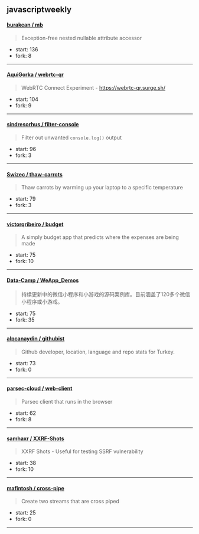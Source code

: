 ## javascriptweekly

#### [burakcan / mb](https://github.com/burakcan/mb)

> Exception-free nested nullable attribute accessor

+ start: 136
+ fork: 8

----


#### [AquiGorka / webrtc-qr](https://github.com/AquiGorka/webrtc-qr)

> WebRTC Connect Experiment - https://webrtc-qr.surge.sh/

+ start: 104
+ fork: 9

----


#### [sindresorhus / filter-console](https://github.com/sindresorhus/filter-console)

> Filter out unwanted `console.log()` output

+ start: 96
+ fork: 3

----


#### [Swizec / thaw-carrots](https://github.com/Swizec/thaw-carrots)

> Thaw carrots by warming up your laptop to a specific temperature

+ start: 79
+ fork: 3

----


#### [victorqribeiro / budget](https://github.com/victorqribeiro/budget)

> A simply budget app that predicts where the expenses are being made

+ start: 75
+ fork: 10

----


#### [Data-Camp / WeApp_Demos](https://github.com/Data-Camp/WeApp_Demos)

> 持续更新中的微信小程序和小游戏的源码案例库。目前涵盖了120多个微信小程序或小游戏。

+ start: 75
+ fork: 35

----


#### [alpcanaydin / githubist](https://github.com/alpcanaydin/githubist)

> Github developer, location, language and repo stats for Turkey.

+ start: 73
+ fork: 0

----


#### [parsec-cloud / web-client](https://github.com/parsec-cloud/web-client)

> Parsec client that runs in the browser

+ start: 62
+ fork: 8

----


#### [samhaxr / XXRF-Shots](https://github.com/samhaxr/XXRF-Shots)

> XXRF Shots - Useful for testing SSRF vulnerability

+ start: 38
+ fork: 10

----


#### [mafintosh / cross-pipe](https://github.com/mafintosh/cross-pipe)

> Create two streams that are cross piped

+ start: 25
+ fork: 0

----

